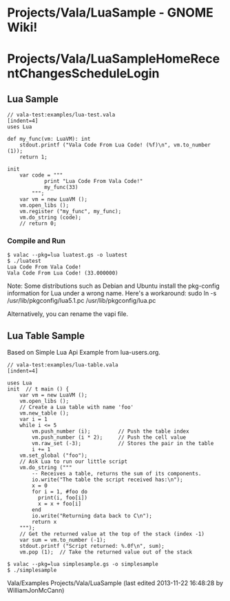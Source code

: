 # Projects/Vala/LuaSample - GNOME Wiki!

# Projects/Vala/LuaSampleHomeRecentChangesScheduleLogin

## Lua Sample
```genie
// vala-test:examples/lua-test.vala
[indent=4]
uses Lua

def my_func(vm: LuaVM): int
    stdout.printf ("Vala Code From Lua Code! (%f)\n", vm.to_number (1));
    return 1;

init
    var code = """
            print "Lua Code From Vala Code!"
            my_func(33)
        """;
    var vm = new LuaVM ();
    vm.open_libs ();
    vm.register ("my_func", my_func);
    vm.do_string (code);
    // return 0;
```

### Compile and Run

```shell
$ valac --pkg=lua luatest.gs -o luatest
$ ./luatest
Lua Code From Vala Code!
Vala Code From Lua Code! (33.000000)
```

Note: Some distributions such as Debian and
Ubuntu install the pkg-config information for Lua under a wrong name. Here's a
workaround: sudo ln -s /usr/lib/pkgconfig/lua5.1.pc
/usr/lib/pkgconfig/lua.pc

Alternatively, you can rename the vapi file.


## Lua Table Sample
Based on Simple Lua Api Example from lua-users.org.

```genie
// vala-test:examples/lua-table.vala
[indent=4]

uses Lua
init  // t main () {
    var vm = new LuaVM ();
    vm.open_libs ();
    // Create a Lua table with name 'foo'
    vm.new_table ();
    var i = 1
    while i <= 5
        vm.push_number (i);         // Push the table index
        vm.push_number (i * 2);     // Push the cell value
        vm.raw_set (-3);            // Stores the pair in the table
        i += 1
    vm.set_global ("foo");
    // Ask Lua to run our little script
    vm.do_string ("""
        -- Receives a table, returns the sum of its components.
        io.write("The table the script received has:\n");
        x = 0
        for i = 1, #foo do
          print(i, foo[i])
          x = x + foo[i]
        end
        io.write("Returning data back to C\n");
        return x
    """);
    // Get the returned value at the top of the stack (index -1)
    var sum = vm.to_number (-1);
    stdout.printf ("Script returned: %.0f\n", sum);
    vm.pop (1);  // Take the returned value out of the stack
```

```shell
$ valac --pkg=lua simplesample.gs -o simplesample
$ ./simplesample
```

Vala/Examples Projects/Vala/LuaSample
    (last edited 2013-11-22 16:48:28 by WilliamJonMcCann)
